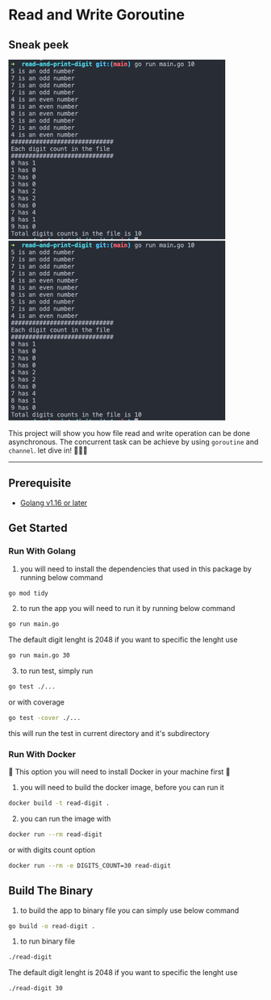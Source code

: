 # Read and Write Goroutine
## Sneak peek
![Sneak Peek](./docs/10digits.png)![Sneak Peek](./docs/10digits.png)

This project will show you how file read and write operation can be done asynchronous. The concurrent task can be achieve by using `goroutine` and `channel`. let dive in! 🚀🚀🚀

---
## Prerequisite
- [Golang v1.16 or later](https://go.dev/)

## Get Started
### Run With Golang
1. you will need to install the dependencies that used in this package by running below command
```bash
go mod tidy
```
2. to run the app you will need to run it by running below command
```bash
go run main.go
```
The default digit lenght is 2048 if you want to specific the lenght use
```bash
go run main.go 30
```
3. to run test, simply run
```bash
go test ./...
```
or with coverage
```bash
go test -cover ./...
```
this will run the test in current directory and it's subdirectory
### Run With Docker
📌 This option you will need to install Docker in your machine first 📌
1. you will need to build the docker image, before you can run it
```bash
docker build -t read-digit .
```
2. you can run the image with
```bash
docker run --rm read-digit
```
or with digits count option
```bash
docker run --rm -e DIGITS_COUNT=30 read-digit
```
## Build The Binary
1. to build the app to binary file you can simply use below command
```bash
go build -o read-digit .
```
1. to run binary file
```bash
./read-digit
```
The default digit lenght is 2048 if you want to specific the lenght use
```bash
./read-digit 30
```
